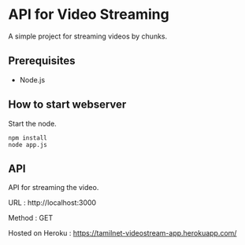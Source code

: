 # API for Video Streaming

A simple project for streaming videos by chunks.

## Prerequisites

* Node.js

## How to start webserver

Start the node.

```
npm install
node app.js
```

## API

API for streaming the video.

URL : http://localhost:3000

Method : GET

Hosted on Heroku : https://tamilnet-videostream-app.herokuapp.com/